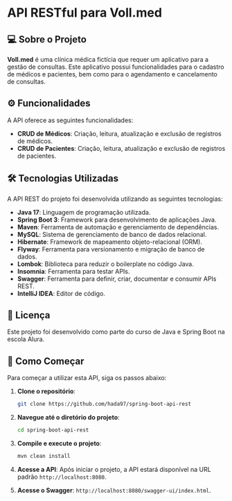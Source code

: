 # API RESTful para Voll.med

## 💻 Sobre o Projeto

**Voll.med** é uma clínica médica fictícia que requer um aplicativo para a gestão de consultas. Este aplicativo possui funcionalidades para o cadastro de médicos e pacientes, bem como para o agendamento e cancelamento de consultas.

## ⚙️ Funcionalidades

A API oferece as seguintes funcionalidades:
- **CRUD de Médicos**: Criação, leitura, atualização e exclusão de registros de médicos.
- **CRUD de Pacientes**: Criação, leitura, atualização e exclusão de registros de pacientes.

## 🛠 Tecnologias Utilizadas

A API REST do projeto foi desenvolvida utilizando as seguintes tecnologias:
- **Java 17**: Linguagem de programação utilizada.
- **Spring Boot 3**: Framework para desenvolvimento de aplicações Java.
- **Maven**: Ferramenta de automação e gerenciamento de dependências.
- **MySQL**: Sistema de gerenciamento de banco de dados relacional.
- **Hibernate**: Framework de mapeamento objeto-relacional (ORM).
- **Flyway**: Ferramenta para versionamento e migração de banco de dados.
- **Lombok**: Biblioteca para reduzir o boilerplate no código Java.
- **Insomnia**: Ferramenta para testar APIs.
- **Swagger**: Ferramenta para definir, criar, documentar e consumir APIs REST.
- **IntelliJ IDEA**: Editor de código.

## 📝 Licença

Este projeto foi desenvolvido como parte do curso de Java e Spring Boot na escola Alura.

## 🚀 Como Começar

Para começar a utilizar esta API, siga os passos abaixo:

1. **Clone o repositório**:
    ```bash
    git clone https://github.com/hada97/spring-boot-api-rest
    ```

2. **Navegue até o diretório do projeto**:
    ```bash
    cd spring-boot-api-rest
    ```

3. **Compile e execute o projeto**:
    ```bash
    mvn clean install

    ```

4. **Acesse a API**: Após iniciar o projeto, a API estará disponível na URL padrão `http://localhost:8080`.


5. **Acesse o Swagger**: `http://localhost:8080/swagger-ui/index.html`.

